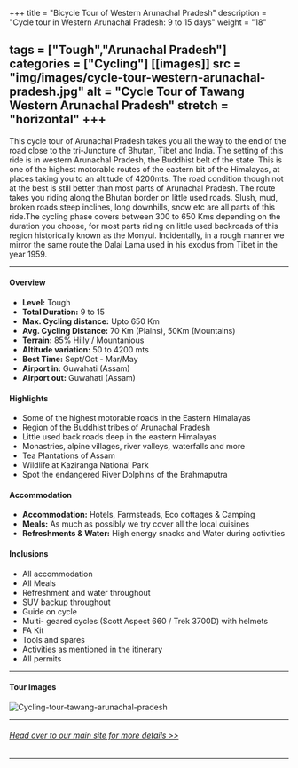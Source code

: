 +++
title = "Bicycle Tour of Western Arunachal Pradesh"
description = "Cycle tour in Western Arunachal Pradesh: 9 to 15 days"
weight = "18"

tags = ["Tough","Arunachal Pradesh"]
categories = ["Cycling"]
[[images]]
  src = "img/images/cycle-tour-western-arunachal-pradesh.jpg"
  alt = "Cycle Tour of Tawang Western Arunachal Pradesh"
  stretch = "horizontal"
+++
---
This cycle tour of Arunachal Pradesh takes you all the way to the end of the road close to the tri-Juncture of Bhutan, Tibet and India. The setting of this ride is in western Arunachal Pradesh, the Buddhist belt of the state. This is one of the highest motorable routes of the eastern bit of the Himalayas, at places taking you to an altitude of 4200mts. The road condition though not at the best is still better than most parts of Arunachal Pradesh. The route takes you riding along the Bhutan border on little used roads. Slush, mud, broken roads steep inclines, long downhills, snow etc are all parts of this ride.The cycling phase covers between 300 to 650 Kms depending on the duration you choose, for most parts riding on little used backroads of this region historically known as the Monyul. Incidentally, in a rough manner we mirror the same route the Dalai Lama used in his exodus from Tibet in the year 1959.


<!--more-->
---



#### Overview

* **Level:** Tough
* **Total Duration:** 9 to 15
* **Max. Cycling distance:** Upto 650 Km
* **Avg. Cycling Distance:** 70 Km (Plains), 50Km (Mountains)
* **Terrain:** 85% Hilly / Mountanious
* **Altitude variation:** 50 to 4200 mts
* **Best Time:** Sept/Oct - Mar/May
* **Airport in:** Guwahati (Assam)
* **Airport out:** Guwahati (Assam)


#### Highlights

* Some of the highest motorable roads in the Eastern Himalayas
* Region of the Buddhist tribes of Arunachal Pradesh
* Little used back roads deep in the eastern Himalayas
* Monastries, alpine villages, river valleys, waterfalls and more
* Tea Plantations of Assam
* Wildlife at Kaziranga National Park
* Spot the endangered River Dolphins of the Brahmaputra


#### Accommodation

* **Accommodation:** Hotels, Farmsteads, Eco cottages & Camping
* **Meals:** As much as possibly we try cover all the local cuisines
* **Refreshments & Water:** High energy snacks and Water during activities

#### Inclusions

* All accommodation
* All Meals
* Refreshment and water throughout
* SUV backup throughout
* Guide on cycle
* Multi- geared cycles (Scott Aspect 660 / Trek 3700D) with helmets
* FA Kit
* Tools and spares
* Activities as mentioned in the itinerary
* All permits

---
#### Tour Images
![Cycling-tour-tawang-arunachal-pradesh](/img/images/cycle-tour-tawang-arunachal-pradesh.jpg)

---
###### [*Head over to our main site for more details >>*](https://www.nnejourneys.com/cycling/)

---